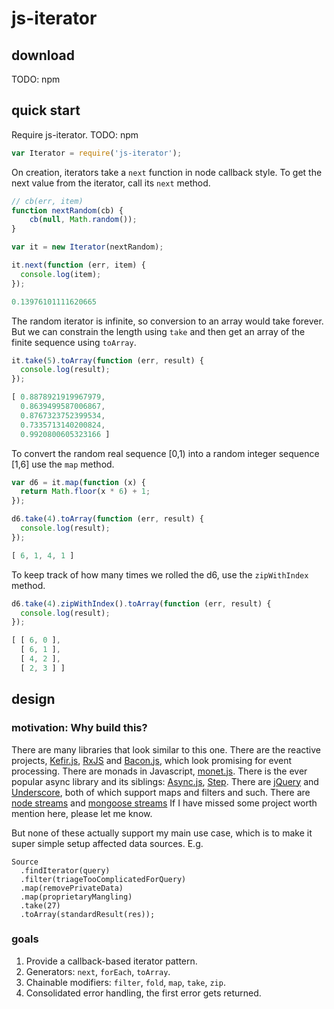 js-iterator
===========

download
--------

TODO: npm


quick start
-----------

Require js-iterator. TODO: npm

```js
var Iterator = require('js-iterator');
```

On creation,
iterators take a `next` function
in node callback style.
To get the next value from the iterator,
call its `next` method.

```js
// cb(err, item)
function nextRandom(cb) {
    cb(null, Math.random());
}

var it = new Iterator(nextRandom);

it.next(function (err, item) {
  console.log(item);
});
```
```js
0.13976101111620665
```

The random iterator is infinite,
so conversion to an array would take forever.
But we can constrain the length using `take`
and then get an array of the finite sequence using `toArray`.

```js
it.take(5).toArray(function (err, result) {
  console.log(result);
});
```
```js
[ 0.8878921919967979,
  0.8639499587006867,
  0.8767323752399534,
  0.7335713140200824,
  0.9920800605323166 ]
```

To convert the random real sequence [0,1)
into a random integer sequence [1,6]
use the `map` method.

```js
var d6 = it.map(function (x) {
  return Math.floor(x * 6) + 1;
});

d6.take(4).toArray(function (err, result) {
  console.log(result);
});
```
```js
[ 6, 1, 4, 1 ]
```

To keep track of how many times we rolled the d6,
use the `zipWithIndex` method.

```js
d6.take(4).zipWithIndex().toArray(function (err, result) {
  console.log(result);
});
```
```js
[ [ 6, 0 ],
  [ 6, 1 ],
  [ 4, 2 ],
  [ 2, 3 ] ]
```


design
------

### motivation: Why build this?

There are many libraries that look similar to this one.
There are the reactive projects,
[Kefir.js](https://pozadi.github.io/kefir/),
[RxJS](http://reactive-extensions.github.io/RxJS/)
and [Bacon.js](https://github.com/baconjs/bacon.js),
which look promising for event processing.
There are monads in Javascript,
[monet.js](https://cwmyers.github.io/monet.js/).
There is the ever popular async library and its siblings:
[Async.js](https://github.com/caolan/async),
[Step](https://github.com/creationix/step).
There are [jQuery](http://jquery.com/)
and [Underscore](http://underscorejs.org/),
both of which support maps and filters and such.
There are [node streams](http://nodejs.org/api/stream.html)
and [mongoose streams](http://mongoosejs.com/docs/api.html#querystream_QueryStream)
If I have missed some project worth mention here,
please let me know.

But none of these actually support my main use case,
which is to make it super simple setup affected data sources.
E.g.

    Source
      .findIterator(query)
      .filter(triageTooComplicatedForQuery)
      .map(removePrivateData)
      .map(proprietaryMangling)
      .take(27)
      .toArray(standardResult(res));

### goals

1. Provide a callback-based iterator pattern.
2. Generators: `next`, `forEach`, `toArray`.
3. Chainable modifiers: `filter`, `fold`, `map`, `take`, `zip`.
4. Consolidated error handling, the first error gets returned.
